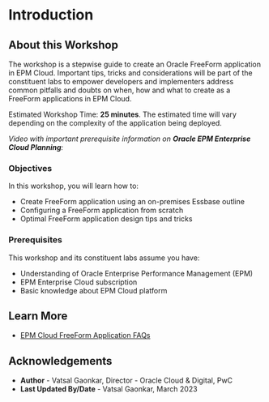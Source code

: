 # Introduction

## About this Workshop

The workshop is a stepwise guide to create an Oracle FreeForm application in EPM Cloud. Important tips, tricks and considerations will be part of the constituent labs to empower developers and implementers address common pitfalls and doubts on when, how and what to create as a FreeForm applications in EPM Cloud.

Estimated Workshop Time: **25 minutes**. The estimated time will vary depending on the complexity of the application being deployed.

*Video with important prerequisite information on **Oracle EPM Enterprise Cloud Planning**:*

  [](youtube:tdgeyav2yvo)

### Objectives
In this workshop, you will learn how to:
* Create FreeForm application using an on-premises Essbase outline                                                                                                                       
* Configuring a FreeForm application from scratch
* Optimal FreeForm application design tips and tricks

### Prerequisites

This workshop and its constituent labs assume you have:
* Understanding of Oracle Enterprise Performance Management (EPM)
* EPM Enterprise Cloud subscription
* Basic knowledge about EPM Cloud platform

## Learn More

* [EPM Cloud FreeForm Application FAQs](https://docs.oracle.com/en/cloud/saas/planning-budgeting-cloud/pfusa/freeform_apps_faq.html)


## Acknowledgements
* **Author** - Vatsal Gaonkar, Director - Oracle Cloud & Digital, PwC
* **Last Updated By/Date** - Vatsal Gaonkar, March 2023
